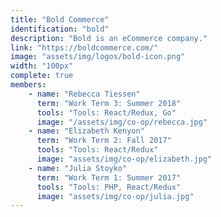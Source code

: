 ```yaml
---
title: "Bold Commerce"
identification: "bold"
description: "Bold is an eCommerce company."
link: "https://boldcommerce.com/"
image: "assets/img/logos/bold-icon.png"
width: "100px"
complete: true
members:
    - name: "Rebecca Tiessen"
      term: "Work Term 3: Summer 2018"
      tools: "Tools: React/Redux, Go"
      image: "/assets/img/co-op/rebecca.jpg"
    - name: "Elizabeth Kenyon"
      term: "Work Term 2: Fall 2017"
      tools: "Tools: React/Redux"
      image: "assets/img/co-op/elizabeth.jpg"
    - name: "Julia Stoyko"
      term: "Work Term 1: Summer 2017"
      tools: "Tools: PHP, React/Redux"
      image: "assets/img/co-op/julia.jpg"
---
```

